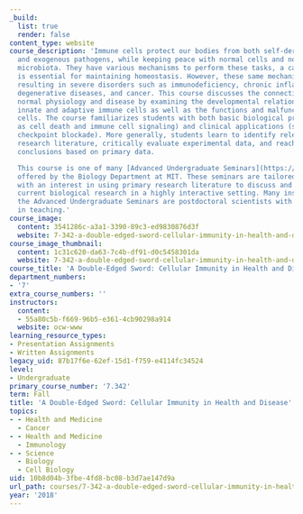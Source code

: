 ```yaml
---
_build:
  list: true
  render: false
content_type: website
course_description: 'Immune cells protect our bodies from both self-derived threats
  and exogenous pathogens, while keeping peace with normal cells and non-harmful commensal
  microbiota. They have various mechanisms to perform these tasks, a capacity that
  is essential for maintaining homeostasis. However, these same mechanisms can backfire,
  resulting in severe disorders such as immunodeficiency, chronic inflammation, allergy,
  degenerative diseases, and cancer. This course discusses the connections between
  normal physiology and disease by examining the developmental relationship between
  innate and adaptive immune cells as well as the functions and malfunctions of immune
  cells. The course familiarizes students with both basic biological principles (such
  as cell death and immune cell signaling) and clinical applications (such as immune
  checkpoint blockade). More generally, students learn to identify relevant primary
  research literature, critically evaluate experimental data, and reach their own
  conclusions based on primary data.

  This course is one of many [Advanced Undergraduate Seminars](https://biology.mit.edu/undergraduate/current-students/subject-offerings/advanced-undergraduate-seminars/)
  offered by the Biology Department at MIT. These seminars are tailored for students
  with an interest in using primary research literature to discuss and learn about
  current biological research in a highly interactive setting. Many instructors of
  the Advanced Undergraduate Seminars are postdoctoral scientists with a strong interest
  in teaching.'
course_image:
  content: 3541286c-a3a1-3390-89c3-ed9830876d3f
  website: 7-342-a-double-edged-sword-cellular-immunity-in-health-and-disease-fall-2018
course_image_thumbnail:
  content: 1c31c620-da63-7c4b-df91-d0c5458301da
  website: 7-342-a-double-edged-sword-cellular-immunity-in-health-and-disease-fall-2018
course_title: 'A Double-Edged Sword: Cellular Immunity in Health and Disease'
department_numbers:
- '7'
extra_course_numbers: ''
instructors:
  content:
  - 55a80c5b-f669-96b5-e361-4cb90298a914
  website: ocw-www
learning_resource_types:
- Presentation Assignments
- Written Assignments
legacy_uid: 87b17f6e-62ef-15d1-f759-e4114fc34524
level:
- Undergraduate
primary_course_number: '7.342'
term: Fall
title: 'A Double-Edged Sword: Cellular Immunity in Health and Disease'
topics:
- - Health and Medicine
  - Cancer
- - Health and Medicine
  - Immunology
- - Science
  - Biology
  - Cell Biology
uid: 10b8d04b-3fbe-4fd8-bc08-b3d7ae147d9a
url_path: courses/7-342-a-double-edged-sword-cellular-immunity-in-health-and-disease-fall-2018
year: '2018'
---
```

